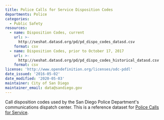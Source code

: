 ```yaml
---
title: Police Calls for Service Disposition Codes
departments: Police
categories:
  - Public Safety
resources:
  - name: Disposition Codes, current
    url: >-
      http://seshat.datasd.org/pd/pd_dispo_codes_datasd.csv
    format: csv
  - name: Disposition Codes, prior to October 17, 2017
    url: >-
      http://seshat.datasd.org/pd/pd_dispo_codes_historical_datasd.csv
    format: csv
license: 'http://www.opendefinition.org/licenses/odc-pddl'
date_issued: '2016-05-02'
date_modified: '2020-05-03'
maintainer: City of San Diego
maintainer_email: data@sandiego.gov
---
```

Call disposition codes used by the San Diego Police Department's communications
dispatch center. This is a reference dataset for [Police Calls for Service](/datasets/police-calls-for-service/).
